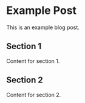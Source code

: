 # Example Post

This is an example blog post.

## Section 1

Content for section 1.

## Section 2

Content for section 2.
